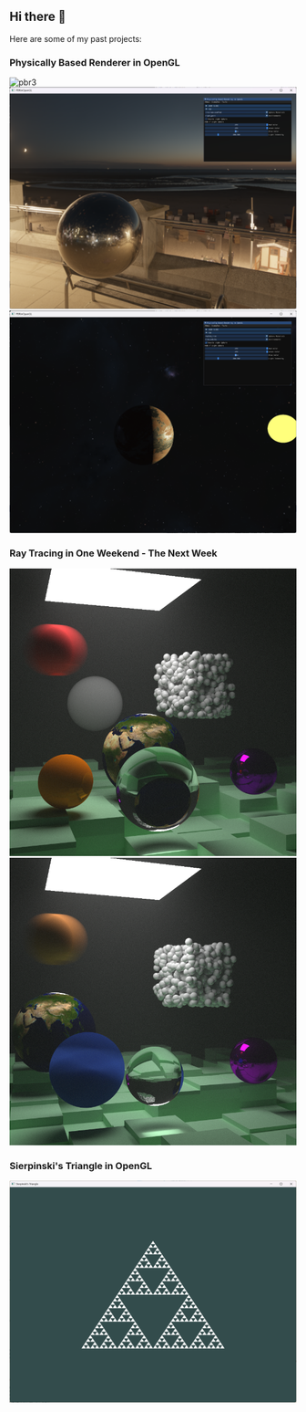 ## Hi there 👋

Here are some of my past projects:

### Physically Based Renderer in OpenGL
![pbr3](screenshot3.png)
![pbr2](pbr-night.png)
![pbr1](screenshot1.png)


### Ray Tracing in One Weekend - The Next Week
![next-week](the-next-week-final2.png)
![next-week](the-next-week-final1.png)

### Sierpinski's Triangle in OpenGL
![sierpinski](sierpinski.png)


<!--
**justdoit996/justdoit996** is a ✨ _special_ ✨ repository because its `README.md` (this file) appears on your GitHub profile.

Here are some ideas to get you started:

- 🔭 I’m currently working on ...
- 🌱 I’m currently learning ...
- 👯 I’m looking to collaborate on ...
- 🤔 I’m looking for help with ...
- 💬 Ask me about ...
- 📫 How to reach me: ...
- 😄 Pronouns: ...
- ⚡ Fun fact: ...
-->
